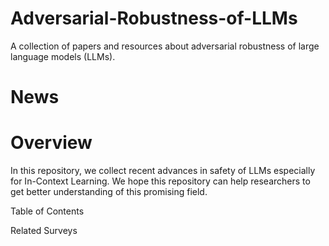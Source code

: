 # Adversarial-Robustness-of-LLMs

A collection of papers and resources about adversarial robustness of large language models (LLMs).

# News

# Overview
In this repository, we collect recent advances in safety of LLMs especially for In-Context Learning. 
We hope this repository can help researchers to get better understanding of this promising field.

Table of Contents

Related Surveys
